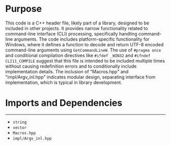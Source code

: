 # Purpose
This code is a C++ header file, likely part of a library, designed to be included in other projects. It provides narrow functionality related to command-line interface (CLI) processing, specifically handling command-line arguments. The code includes platform-specific functionality for Windows, where it defines a function to decode and return UTF-8 encoded command-line arguments using `GetCommandLineW`. The use of `#pragma once` and conditional compilation directives like `#ifdef _WIN32` and `#ifndef CLI11_COMPILE` suggest that this file is intended to be included multiple times without causing redefinition errors and to conditionally include implementation details. The inclusion of "Macros.hpp" and "impl/Argv_inl.hpp" indicates modular design, separating interface from implementation, which is typical in library development.
# Imports and Dependencies

---
- `string`
- `vector`
- `Macros.hpp`
- `impl/Argv_inl.hpp`



